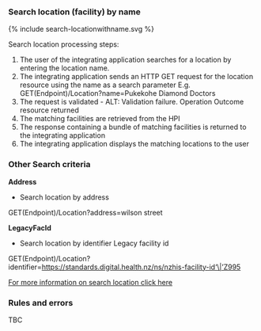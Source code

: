 

### Search location (facility) by name

<div>
{% include search-locationwithname.svg %}
</div>

Search location processing steps:

1.	The user of the integrating application searches for a location by entering the location name.
2.	The integrating application sends an HTTP GET request for the location resource using the name as a search parameter
E.g. GET(Endpoint)/Location?name=Pukekohe Diamond Doctors
3.	The request is validated - ALT: Validation failure. Operation Outcome resource returned
4.	The matching facilities are retrieved from the HPI
5.	The response containing a bundle of matching facilities is returned to the integrating application
6.	The integrating application displays the matching locations to the user


### Other Search criteria

**Address**
* Search location by address

GET(Endpoint)/Location?address=wilson street

**LegacyFacId**
* Search location by identifier Legacy facility id

GET(Endpoint)/Location?identifier=https://standards.digital.health.nz/ns/nzhis-facility-id‘\|’Z995

[For more information on search location click here](/capabilityStatement.html#location)

### Rules and errors
TBC
